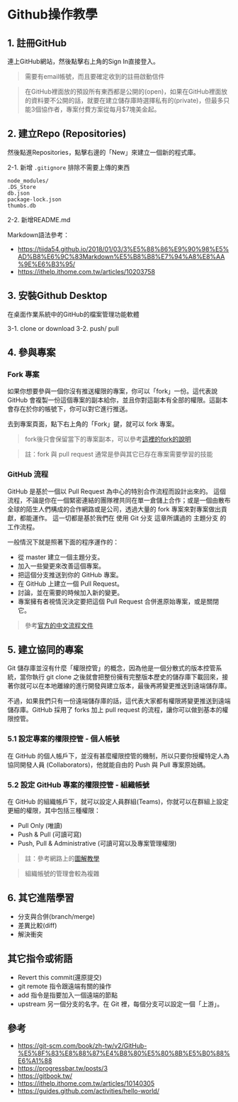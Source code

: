 # Github操作教學

## 1. 註冊GitHub

連上GitHub網站，然後點擊右上角的Sign In直接登入。

> 需要有email帳號，而且要確定收到的註冊啟動信件

> 在GitHub裡面放的預設所有東西都是公開的(open)，如果在GitHub裡面放的資料要不公開的話，就要在建立儲存庫時選擇私有的(private)，但最多只能3個協作者，專案付費方案從每月$7塊美金起。

## 2. 建立Repo  (Repositories)

然後點進Repositories，點擊右邊的「New」來建立一個新的程式庫。

2-1. 新增 `.gitignore` 排除不需要上傳的東西

```text
node_modules/
.DS_Store
db.json
package-lock.json
thumbs.db
```

2-2. 新增README.md

Markdown語法參考：

- https://tiida54.github.io/2018/01/03/3%E5%88%86%E9%90%98%E5%AD%B8%E6%9C%83Markdown%E5%B8%B8%E7%94%A8%E8%AA%9E%E6%B3%95/
- https://ithelp.ithome.com.tw/articles/10203758

## 3. 安裝Github Desktop

在桌面作業系統中的GitHub的檔案管理功能軟體

3-1. clone or download
3-2. push/ pull

## 4. 參與專案

### Fork 專案

如果你想要參與一個你沒有推送權限的專案，你可以「fork」一份。這代表說 GitHub 會複製一份這個專案的副本給你，並且你對這副本有全部的權限。這副本會存在於你的帳號下，你可以對它進行推送。

去到專案頁面，點下右上角的「Fork」鍵，就可以 fork 專案。

> fork後只會保留當下的專案副本，可以參考[這裡的fork的說明](https://gitbook.tw/chapters/github/pull-request.html)

> 註：fork 與 pull request 通常是參與其它已存在專案需要學習的技能

### GitHub 流程

GitHub 是基於一個以 Pull Request 為中心的特別合作流程而設計出來的。 這個流程，不論是你在一個緊密連結的團隊裡共同在單一倉儲上合作；或是一個由散布全球的陌生人們構成的合作網路或是公司，透過大量的 fork 專案來對專案做出貢獻，都能運作。 這一切都是基於我們在 使用 Git 分支 這章所講過的 主題分支 的工作流程。

一般情況下就是照著下面的程序運作的：

- 從 master 建立一個主題分支。
- 加入一些變更來改善這個專案。
- 把這個分支推送到你的 GitHub 專案。
- 在 GitHub 上建立一個 Pull Request。
- 討論，並在需要的時候加入新的變更。
- 專案擁有者視情況決定要把這個 Pull Request 合併進原始專案，或是關閉它。

> 參考[官方的中文流程文件](https://git-scm.com/book/zh-tw/v2/GitHub-%E5%8F%83%E8%88%87%E4%B8%80%E5%80%8B%E5%B0%88%E6%A1%88)

## 5. 建立協同的專案

Git 儲存庫並沒有什麼「權限控管」的概念，因為他是一個分散式的版本控管系統，當你執行 git clone 之後就會把整份擁有完整版本歷史的儲存庫下載回來，接著你就可以在本地離線的進行開發與建立版本，最後再將變更推送到遠端儲存庫。

不過，如果我們只有一份遠端儲存庫的話，這代表大家都有權限將變更推送到遠端儲存庫。GitHub 採用了 forks 加上 pull request 的流程，讓你可以做到基本的權限控管。

### 5.1 設定專案的權限控管 - 個人帳號

在 GitHub 的個人帳戶下，並沒有甚麼權限控管的機制，所以只要你授權特定人為協同開發人員 (Collaborators)，他就能自由的 Push 與 Pull 專案原始碼。

### 5.2 設定 GitHub 專案的權限控管 - 組織帳號

在 GitHub 的組織帳戶下，就可以設定人員群組(Teams)，你就可以在群組上設定更細的權限，其中包括三種權限：

* Pull Only (唯讀)
* Push & Pull (可讀可寫)
* Push, Pull & Administrative (可讀可寫以及專案管理權限)

> 註：參考網路上的[圖解教學](https://ithelp.ithome.com.tw/articles/10140305)

> 組織帳號的管理會較為複雜

## 6. 其它進階學習

- 分支與合併(branch/merge)
- 差異比較(diff)
- 解決衝突

## 其它指令或術語

- Revert this commit(還原提交)
- git remote 指令跟遠端有關的操作
- add 指令是指要加入一個遠端的節點
- upstream 另一個分支的名字。在 Git 裡，每個分支可以設定一個「上游」。

## 參考

- https://git-scm.com/book/zh-tw/v2/GitHub-%E5%8F%83%E8%88%87%E4%B8%80%E5%80%8B%E5%B0%88%E6%A1%88
- https://progressbar.tw/posts/3
- https://gitbook.tw/
- https://ithelp.ithome.com.tw/articles/10140305
- https://guides.github.com/activities/hello-world/
